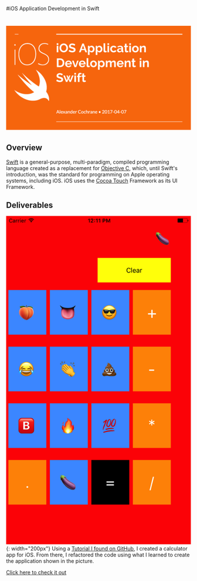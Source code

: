 #iOS Application Development in Swift

# ![iOS Application Development in Swift](image/header.png)

## Overview

[Swift](http://swift.org) is a general-purpose, multi-paradigm, compiled programming language created as a replacement for [Objective C](https://developer.apple.com/library/content/documentation/Cocoa/Conceptual/ProgrammingWithObjectiveC/Introduction/Introduction.html), which, until Swift's introduction, was the standard for programming on Apple operating systems, including iOS. iOS uses the [Cocoa Touch](https://developer.apple.com/library/content/documentation/General/Conceptual/DevPedia-CocoaCore/Cocoa.html) Framework as its UI Framework.

## Deliverables

![Screenshot from Emoji Calculator](image/screenshot.png){: width="200px"}
Using a [Tutorial I found on GitHub](https://github.com/fnk0/iOS-Calculator-Tutorial), I created a calculator app for iOS. From there, I refactored the code using what I learned to create the application shown in the picture.
 
 [Click here to check it out](emoji-calculator.zip)
